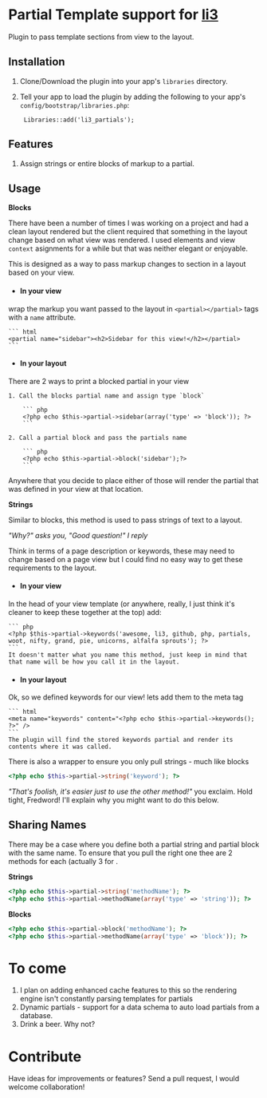 # Partial Template support for [li3](http://lithify.me)
Plugin to pass template sections from view to the layout.

## Installation
1. Clone/Download the plugin into your app's ``libraries`` directory.
2. Tell your app to load the plugin by adding the following to your app's ``config/bootstrap/libraries.php``:

        Libraries::add('li3_partials');

## Features
1. Assign strings or entire blocks of markup to a partial.

## Usage
__Blocks__

There have been a number of times I was working on a project and had a clean layout rendered but the client required that something in the layout change based on what view was rendered. I used elements and view `context` asignments for a while but that was neither elegant or enjoyable.

This is designed as a way to pass markup changes to section in a layout based on your view.

* #### In your view
wrap the markup you want passed to the layout in `<partial></partial>` tags with a `name` attribute.

	``` html
	<partial name="sidebar"><h2>Sidebar for this view!</h2></partial>
	```

* #### In your layout
There are 2 ways to print a blocked partial in your view

	1. Call the blocks partial name and assign type `block`

		``` php
		<?php echo $this->partial->sidebar(array('type' => 'block')); ?>
		```

	2. Call a partial block and pass the partials name
	
		```	php	
		<?php echo $this->partial->block('sidebar');?>
		```

Anywhere that you decide to place either of those will render the partial that was defined in your view at that location.

__Strings__

Similar to blocks, this method is used to pass strings of text to a layout. 

_"Why?" asks you, "Good question!" I reply_

Think in terms of a page description or keywords, these may need to change based on a page view but I could find no easy way to get these requirements to the layout.

* #### In your view
In the head of your view template (or anywhere, really, I just think it's cleaner to keep these together at the top) add:

	``` php
	<?php $this->partial->keywords('awesome, li3, github, php, partials, woot, nifty, grand, pie, unicorns, alfalfa sprouts'); ?>
	```
	It doesn't matter what you name this method, just keep in mind that that name will be how you call it in the layout.

* #### In your layout
Ok, so we defined keywords for our view! lets add them to the meta tag

	``` html
	<meta name="keywords" content="<?php echo $this->partial->keywords(); ?>" />
	```
	The plugin will find the stored keywords partial and render its contents where it was called.

There is also a wrapper to ensure you only pull strings - much like blocks

``` php
<?php echo $this->partial->string('keyword'); ?>
```

_"That's foolish, it's easier just to use the other method!"_ you exclaim.
Hold tight, Fredword! I'll explain why you might want to do this below.

## Sharing Names

There may be a case where you define both a partial string and partial block with the same name.
To ensure that you pull the right one thee are 2 methods for each (actually 3 for .

__Strings__

```php
<?php echo $this->partial->string('methodName'); ?>
<?php echo $this->partial->methodName(array('type' => 'string')); ?>
```

__Blocks__

```php
<?php echo $this->partial->block('methodName'); ?>
<?php echo $this->partial->methodName(array('type' => 'block')); ?>
```

# To come
1. I plan on adding enhanced cache features to this so the rendering engine isn't constantly parsing templates for partials
2. Dynamic partials - support for a data schema to auto load partials from a database.
3. Drink a beer. Why not?

# Contribute

Have ideas for improvements or features? Send a pull request, I would welcome collaboration!